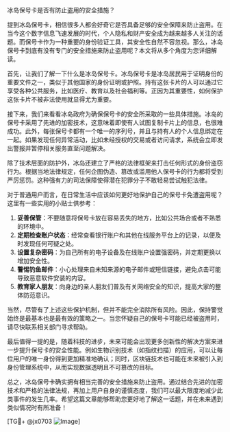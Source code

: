 冰岛保号卡是否有防止盗用的安全措施？

提到冰岛保号卡，相信很多人都会好奇它是否具备足够的安全保障来防止盗用。在当今这个数字信息飞速发展的时代，个人隐私和财产安全成为越来越多人关注的话题。而保号卡作为一种重要的身份验证工具，其安全性自然不容忽视。那么，冰岛保号卡到底有没有专门的安全措施来防止盗用呢？本文将从多个角度为您详细解读。

首先，让我们了解一下什么是冰岛保号卡。冰岛保号卡是冰岛居民用于证明身份的重要文件之一，类似于其他国家的身份证明或护照。持有这张卡片的人可以通过它享受各种公共服务，比如医疗、教育以及社会福利等。正因为其重要性，如何保护这张卡片不被非法使用就显得尤为重要。

接下来，我们来看看冰岛政府为确保保号卡的安全所采取的一些具体措施。冰岛的保号卡采用了先进的加密技术，这意味着即使有人试图复制卡片上的信息，也很难成功。此外，每张保号卡都有一个唯一的序列号，并且与持有人的个人信息绑定在一起。如果发现任何异常活动，比如未经授权的交易或者访问请求，系统会立即发出警报并暂停相关服务直至问题解决。

除了技术层面的防护外，冰岛还建立了严格的法律框架来打击任何形式的身份盗窃行为。根据当地法律规定，任何企图伪造、篡改或滥用他人保号卡的行为都将受到严厉惩罚。这种强有力的司法保障使得潜在犯罪分子不敢轻易尝试触犯法律。

对于普通用户而言，在日常生活中应该如何更好地保护自己的保号卡免遭盗用呢？这里有一些实用的小贴士供参考：

1. **妥善保管**：不要随意将保号卡放在容易丢失的地方，比如公共场合或者不熟悉的环境中。
2. **定期检查账户状态**：经常查看银行账户和其他在线服务平台上的记录，以便及时发现任何可疑之处。
3. **设置复杂密码**：为自己所有的电子设备及在线账户设置强密码，并定期更换以增加安全性。
4. **警惕钓鱼邮件**：小心处理来自未知来源的电子邮件或短信链接，避免点击可能导致恶意软件安装的内容。
5. **教育家人朋友**：向身边的亲人朋友们普及有关网络安全的知识，提高大家的整体防范意识。

当然，尽管有了上述这些保护机制，但并不能完全消除所有风险。因此，保持警觉始终是最基本也是最有效的策略之一。当您怀疑自己的保号卡可能已经被盗用时，请尽快联系相关部门寻求帮助。

最后值得一提的是，随着科技的进步，未来可能会出现更多创新性的解决方案来进一步提升保号卡的安全性能。例如生物识别技术（如指纹扫描）的应用，可以让每位用户的唯一身份得到更加精准地确认；同时，区块链技术也可能在未来被引入到身份管理系统中，从而实现数据透明且不可篡改的目标。

总之，冰岛保号卡确实拥有相当完善的安全措施来防止盗用。通过结合先进的加密技术和严格的法律法规，再加上用户自身的谨慎态度，我们可以最大限度地减少此类事件的发生几率。希望这篇文章能够帮助您更好地了解这一话题，并在未来遇到类似情况时有所准备！

[TG💪+ @jx0703 ![Image](https://github.com/user-attachments/assets/dbca1d08-cadb-493c-b0ec-ad6f7a83f270)]